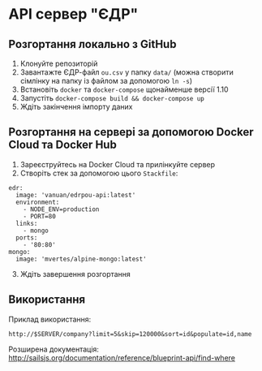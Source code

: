 # API сервер "ЄДР"

## Розгортання локально з GitHub

1. Клонуйте репозиторій
2. Завантажте ЄДР-файл `ou.csv` у папку `data/` (можна створити сімлінку на папку із файлом за допомогою `ln -s`)
3. Встановіть `docker` та `docker-compose` щонайменше версії 1.10
4. Запустіть `docker-compose build && docker-compose up`
5. Ждіть закінчення імпорту даних

## Розгортання на сервері за допомогою Docker Cloud та Docker Hub

1. Зареєструйтесь на Docker Cloud та прилінкуйте сервер
2. Створіть стек за допомогою цього `Stackfile`:
```
edr:
  image: 'vanuan/edrpou-api:latest'
  environment:
    - NODE_ENV=production
    - PORT=80
  links:
    - mongo
  ports:
    - '80:80'
mongo:
  image: 'mvertes/alpine-mongo:latest'
```
3. Ждіть завершення розгортання

## Використання

Приклад використання:

```
http://$SERVER/company?limit=5&skip=120000&sort=id&populate=id,name
```

Розширена документація: http://sailsjs.org/documentation/reference/blueprint-api/find-where
